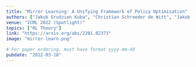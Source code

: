 ```yaml
---
title: "Mirror Learning: A Unifying Framework of Policy Optimisation"
authors: ["Jakub Grudzien Kuba", "Christian Schroeder de Witt", "Jakob Foerster"]
venue: "ICML 2022 (Spotlight)"
topics: ["RL Theory"]
link: "https://arxiv.org/abs/2201.02373"
image: "mirror-learn.png"

# For paper ordering, must have format yyyy-mm-dd
pubdate: "2022-03-18"
---
```

